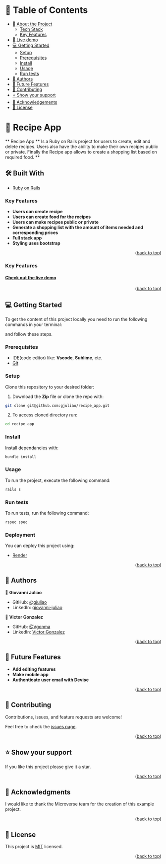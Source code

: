 <a name="readme-top"></a>

<!-- TABLE OF CONTENTS -->
# 📗 Table of Contents

- [📖 About the Project](#about-project)
    - [Tech Stack](#tech-stack)
    - [Key Features](#key-features)
- [🚀 Live demo](#live-demo)
- [💻 Getting Started](#getting-started)
  - [Setup](#setup)
  - [Prerequisites](#prerequisites)
  - [Install](#install)
  - [Usage](#usage)
  - [Run tests](#run-tests)
- [👥 Authors](#authors)
- [🔭 Future Features](#future-features)
- [🤝 Contributing](#contributing)
- [⭐️ Show your support](#support)
- [🙏 Acknowledgements](#acknowledgements)
- [📝 License](#license)

<!-- PROJECT DESCRIPTION -->

# 📖 Recipe App <a name="about-project"></a>

** Recipe App ** Is a Ruby on Rails project for users to create, edit and delete recipes. Users also have the ability to make their own recipes public or private.  Finally the Recipe app allows to create a shopping list based on required food. **

## 🛠 Built With <a name="built-with"></a>


  <ul>
    <li><a href="https://www.ruby-lang.org/en/documentation/">Ruby on Rails</a></li>
  </ul>


<!-- Features -->

### Key Features <a name="key-features"></a>

- **Users can create recipe**
- **Users can create food for the recipes**
- **Users can make recipes public or private**
- **Generate a shopping list with the amount of items needed and corresponding prices**
- **Full stack app**
- **Styling uses bootstrap**

<p align="right">(<a href="#readme-top">back to top</a>)</p>

### Key Features <a name="key-features"></a>
  
  #### [Check out the live demo](https://recipe-app-qgr3.onrender.com)
<p align="right">(<a href="#readme-top">back to top</a>)</p>

<!-- GETTING STARTED -->

## 💻 Getting Started <a name="getting-started"></a>

To get the content of this project locally you need to run the following commands in your terminal:

and follow these steps.

### Prerequisites

- IDE(code editor) like: **Vscode**, **Sublime**, etc.
- [Git](https://www.linode.com/docs/guides/how-to-install-git-on-linux-mac-and-windows/)

### Setup

Clone this repository to your desired folder:

1. Download the **Zip** file or clone the repo with:
 ```bash
git clone git@github.com:gjuliao/recipe_app.git
```
2. To access cloned directory run:
```bash
cd recipe_app
```

### Install

Install dependancies with:

```bash
bundle install
```

### Usage

To run the project, execute the following command:

```bash
rails s
```

### Run tests

To run tests, run the following command:

```sh
rspec spec
```

### Deployment

You can deploy this project using:

- [Render](https://render.com/)

<p align="right">(<a href="#readme-top">back to top</a>)</p>

<!-- AUTHORS -->

## 👥 Authors <a name="authors"></a>

👤 **Giovanni Juliao**

- GitHub: [@gjuliao](https://github.com/gjuliao)
- LinkedIn: [giovanni-juliao](https://www.linkedin.com/in/giovanni-juliao/)

👤 **Victor Gonzalez**

- GitHub: [@Vgonma](https://github.com/Vgonma)
- LinkedIn: [Victor Gonzalez](https://www.linkedin.com/in/victor-manuel-gonzalez-massimi-a77265124/)

<p align="right">(<a href="#readme-top">back to top</a>)</p>

<!-- FUTURE FEATURES -->

## 🔭 Future Features <a name="future-features"></a>

- **Add editing features**
- **Make mobile app**
- **Authenticate user email with Devise**

<p align="right">(<a href="#readme-top">back to top</a>)</p>

<!-- CONTRIBUTING -->

## 🤝 Contributing <a name="contributing"></a>

Contributions, issues, and feature requests are welcome!

Feel free to check the [issues page](https://github.com/gjuliao/recipe_app/issues).

<p align="right">(<a href="#readme-top">back to top</a>)</p>

<!-- SUPPORT -->

## ⭐️ Show your support <a name="support"></a>

If you like this project please give it a star.

<p align="right">(<a href="#readme-top">back to top</a>)</p>

<!-- ACKNOWLEDGEMENTS -->

## 🙏 Acknowledgments <a name="acknowledgements"></a>

I would like to thank the Microverse team for the creation of this example project.

<p align="right">(<a href="#readme-top">back to top</a>)</p>

<!-- LICENSE -->

## 📝 License <a name="license"></a>

This project is [MIT](./LICENSE) licensed.

<p align="right">(<a href="#readme-top">back to top</a>)</p>
